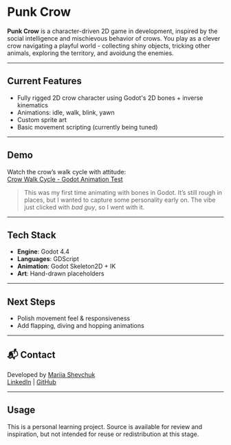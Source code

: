 # Punk Crow

**Punk Crow** is a character-driven 2D game in development, inspired by the social intelligence and mischievous behavior of crows. You play as a clever crow navigating a playful world - collecting shiny objects, tricking other animals, exploring the territory, and avoidung the enemies.

---

## Current Features

- Fully rigged 2D crow character using Godot's 2D bones + inverse kinematics
- Animations: idle, walk, blink, yawn
- Custom sprite art
- Basic movement scripting (currently being tuned)

---

## Demo

Watch the crow’s walk cycle with attitude:  
[Crow Walk Cycle - Godot Animation Test](https://youtu.be/MNW_YmbQss8)

> This was my first time animating with bones in Godot. It’s still rough in places, but I wanted to capture some personality early on. The vibe just clicked with *bad guy*, so I went with it.

---

## Tech Stack

- **Engine**: Godot 4.4 
- **Languages**: GDScript  
- **Animation**: Godot Skeleton2D + IK  
- **Art**: Hand-drawn placeholders

---

## Next Steps

- Polish movement feel & responsiveness  
- Add flapping, diving and hopping animations  



---

## 📬 Contact

Developed by [Mariia Shevchuk](mailto:mariia.shevchuk@protonmail.com)  
[LinkedIn](https://linkedin.com/in/mariia-shevchuk-a8a5ba224) | [GitHub](https://github.com/mariia-shevchuk)

---

## Usage

This is a personal learning project. Source is available for review and inspiration, but not intended for reuse or redistribution at this stage.
